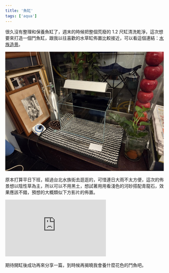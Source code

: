 ```yaml
---
title: '魚缸'
tags: ['aqua']
---
```

很久沒有整理和保養魚缸了，週末的時候把整個荒廢的 1.2 尺缸清洗乾淨，這次想要來打造一個鬥魚缸，跟我以往喜歡的水草缸佈置比較接近，可以看這個連結：[水族造景](http://localhost:3000/docs/aqua)。

![img](./img202510/002.jpg)

原本打算平日下班，經過台北水族街去逛逛的，可惜連日大雨不太方便，這次的佈景想以陰性草為主，所以可以不用黑土，想試著用用看淺色的河砂搭配青龍石，效果應該不錯，預想的大概類似下方影片的佈置。

<div className="video-container">
  <iframe 
    width="320" 
    height="180" 
    src="https://www.youtube.com/embed/fFa9DEObVTA?si=Bxhe8yfAQXMyPlhN"
    title="YouTube video player" 
    frameborder="0" 
    allow="accelerometer; autoplay; clipboard-write; encrypted-media; gyroscope; picture-in-picture; web-share" 
    allowfullscreen>
  </iframe>
</div>

期待開缸後成功再來分享一篇，到時候再揭曉我會養什麼花色的鬥魚吧。






